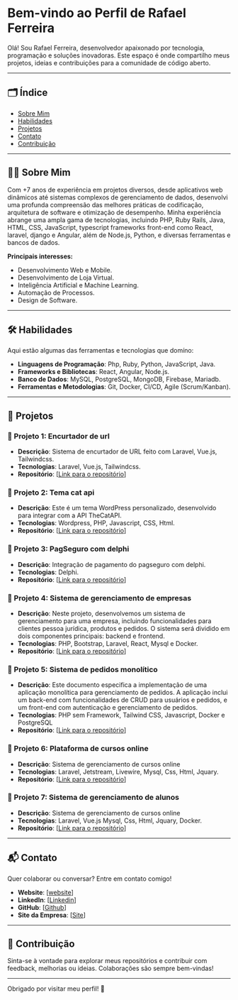 # Bem-vindo ao Perfil de Rafael Ferreira

Olá! Sou Rafael Ferreira, desenvolvedor apaixonado por tecnologia, programação e soluções inovadoras. Este espaço é onde compartilho meus projetos, ideias e contribuições para a comunidade de código aberto. 

---

## 🗂️ Índice

- [Sobre Mim](#sobre-mim)
- [Habilidades](#habilidades)
- [Projetos](#projetos)
- [Contato](#contato)
- [Contribuição](#contribuição)

---

## 🧑‍💻 Sobre Mim

Com +7 anos de experiência em projetos diversos, desde aplicativos web dinâmicos até sistemas complexos de gerenciamento de dados, desenvolvi uma profunda compreensão das melhores práticas de codificação, arquitetura de software e otimização de desempenho. Minha experiência abrange uma ampla gama de tecnologias, incluindo PHP, Ruby Rails, Java, HTML, CSS, JavaScript, typescript frameworks front-end como React, laravel, django e Angular, além de Node.js, Python, e diversas ferramentas e bancos de dados. 

**Principais interesses:**
- Desenvolvimento Web e Mobile.
- Desenvolvimento de Loja Virtual.
- Inteligência Artificial e Machine Learning.
- Automação de Processos.
- Design de Software.

---

## 🛠️ Habilidades

Aqui estão algumas das ferramentas e tecnologias que domíno:

- **Linguagens de Programação**: Php, Ruby, Python, JavaScript, Java.
- **Frameworks e Bibliotecas**: React, Angular, Node.js.
- **Banco de Dados**: MySQL, PostgreSQL, MongoDB, Firebase, Mariadb.
- **Ferramentas e Metodologias**: Git, Docker, CI/CD, Agile (Scrum/Kanban).

---

## 🚀 Projetos

### 🌟 Projeto 1: Encurtador de url
- **Descrição**: Sistema de encurtador de URL feito com Laravel, Vue.js, Tailwindcss.
- **Tecnologias**: Laravel, Vue.js, Tailwindcss.
- **Repositório**: [[Link para o repositório](https://github.com/rafaelferreira2312/sistema-shortlink)]

### 🌟 Projeto 2: Tema cat api
- **Descrição**: Este é um tema WordPress personalizado, desenvolvido para integrar com a API TheCatAPI.
- **Tecnologias**: Wordpress, PHP, Javascript, CSS, Html.
- **Repositório**: [[Link para o repositório](https://github.com/rafaelferreira2312/tema-wordpress-cat-api)]

### 🌟 Projeto 3: PagSeguro com delphi
- **Descrição**: Integração de pagamento do pagseguro com delphi.
- **Tecnologias**: Delphi.
- **Repositório**: [[Link para o repositório](https://github.com/rafaelferreira2312/pagamento-delphi-pagseguro)]

### 🌟 Projeto 4: Sistema de gerenciamento de empresas
- **Descrição**: Neste projeto, desenvolvemos um sistema de gerenciamento para uma empresa, incluindo funcionalidades para clientes pessoa jurídica, produtos e pedidos. O sistema será dividido em dois componentes principais: backend e frontend.
- **Tecnologias**: PHP, Bootstrap, Laravel, React, Mysql e Docker.
- **Repositório**: [[Link para o repositório](https://github.com/rafaelferreira2312/teste-excellent)]

### 🌟 Projeto 5: Sistema de pedidos monolítico
- **Descrição**: Este documento especifica a implementação de uma aplicação monolítica para gerenciamento de pedidos. A aplicação inclui um back-end com funcionalidades de CRUD para usuários e pedidos, e um front-end com autenticação e gerenciamento de pedidos.
- **Tecnologias**: PHP sem Framework, Tailwind CSS, Javascript, Docker e PostgreSQL
- **Repositório**: [[Link para o repositório](https://github.com/rafaelferreira2312/sistema-pedido-monolitico)]

### 🌟 Projeto 6: Plataforma de cursos online
- **Descrição**: Sistema de gerenciamento de cursos online
- **Tecnologias**: Laravel, Jetstream, Livewire, Mysql, Css, Html, Jquary.
- **Repositório**: [[Link para o repositório](https://github.com/rafaelferreira2312/plataforma-curso-laravel)]

### 🌟 Projeto 7: Sistema de gerenciamento de alunos
- **Descrição**: Sistema de gerenciamento de cursos online
- **Tecnologias**: Laravel, Vue.js Mysql, Css, Html, Jquary, Docker.
- **Repositório**: [[Link para o repositório]([https://github.com/rafaelferreira2312/plataforma-curso-laravel)]
---

## 📬 Contato

Quer colaborar ou conversar? Entre em contato comigo!

- **Website**: [[website](https://rafaelferreiradasilva.com.br)]
- **LinkedIn**: [[Linkedin](https://www.linkedin.com/in/rafaelferreira2312)]
- **GitHub**: [[Github](https://github.com/rafaelferreira2312)]
- **Site da Empresa**: [[Site](https://vancouvertec.com.br)]
---

## 🤝 Contribuição

Sinta-se à vontade para explorar meus repositórios e contribuir com feedback, melhorias ou ideias. Colaborações são sempre bem-vindas!

---

Obrigado por visitar meu perfil! 🚀
